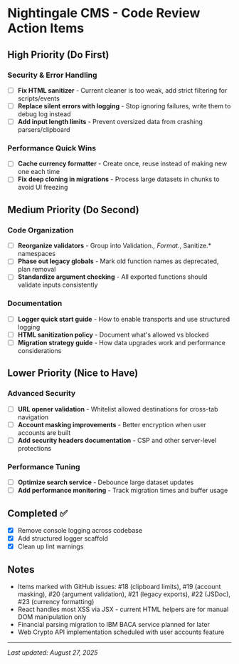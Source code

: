 # Nightingale CMS - Code Review Action Items

## High Priority (Do First)

### Security & Error Handling

- [ ] **Fix HTML sanitizer** - Current cleaner is too weak, add strict filtering for scripts/events
- [ ] **Replace silent errors with logging** - Stop ignoring failures, write them to debug log instead
- [ ] **Add input length limits** - Prevent oversized data from crashing parsers/clipboard

### Performance Quick Wins

- [ ] **Cache currency formatter** - Create once, reuse instead of making new one each time
- [ ] **Fix deep cloning in migrations** - Process large datasets in chunks to avoid UI freezing

## Medium Priority (Do Second)

### Code Organization

- [ ] **Reorganize validators** - Group into Validation._, Format._, Sanitize.\* namespaces
- [ ] **Phase out legacy globals** - Mark old function names as deprecated, plan removal
- [ ] **Standardize argument checking** - All exported functions should validate inputs consistently

### Documentation

- [ ] **Logger quick start guide** - How to enable transports and use structured logging
- [ ] **HTML sanitization policy** - Document what's allowed vs blocked
- [ ] **Migration strategy guide** - How data upgrades work and performance considerations

## Lower Priority (Nice to Have)

### Advanced Security

- [ ] **URL opener validation** - Whitelist allowed destinations for cross-tab navigation
- [ ] **Account masking improvements** - Better encryption when user accounts are built
- [ ] **Add security headers documentation** - CSP and other server-level protections

### Performance Tuning

- [ ] **Optimize search service** - Debounce large dataset updates
- [ ] **Add performance monitoring** - Track migration times and buffer usage

## Completed ✅

- [x] Remove console logging across codebase
- [x] Add structured logger scaffold
- [x] Clean up lint warnings

## Notes

- Items marked with GitHub issues: #18 (clipboard limits), #19 (account masking), #20 (argument validation), #21 (legacy exports), #22 (JSDoc), #23 (currency formatting)
- React handles most XSS via JSX - current HTML helpers are for manual DOM manipulation only
- Financial parsing migration to IBM BACA service planned for later
- Web Crypto API implementation scheduled with user accounts feature

---

_Last updated: August 27, 2025_
